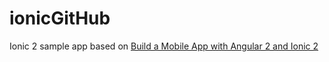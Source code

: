 # ionicGitHub
Ionic 2 sample app based on [Build a Mobile App with Angular 2 and Ionic 2](https://scotch.io/tutorials/build-a-mobile-app-with-angular-2-and-ionic-2 "Build a Mobile App with Angular 2 and Ionic 2")
